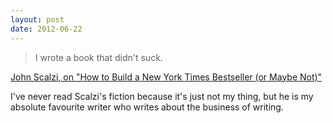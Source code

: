 ```yaml
---
layout: post
date: 2012-06-22
---
```


>I wrote a book that didn't suck.

[John Scalzi, on "How to Build a New York Times Bestseller (or Maybe Not)"](https://whatever.scalzi.com/2012/06/21/how-to-build-a-new-york-times-bestseller-or-maybe-not/)

I've never read Scalzi's fiction because it's just not my thing, but he is my absolute favourite writer who writes about the business of writing. 
